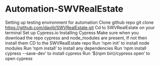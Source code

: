 # Automation-SWVRealEstate
Setting up testing environment for automation
Clone github repo
git clone  https://github.com/daviti/SWVRealEstate.git
Cd to SWVRealEstate on your terminal
Set up Cypress.io Installing Cypress
Make sure when you download the repo cypress and node_modules are present, If not then install them
CD to the SWVRealEstate repo
Run ‘npm init’ to install node modules
Run  ‘npm install’ to install any dependencies
Run ‘npm install cypress --save-dev’ to install cypress
Run  ‘$(npm bin)/cypress open’ to open cypress 

